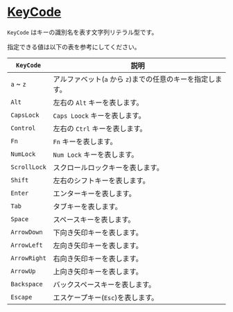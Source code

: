 # [KeyCode](https://github.com/qratch/qratch/blob/master/src/Keyboard/KeyCode.ts)

`KeyCode` はキーの識別名を表す文字列リテラル型です。

指定できる値は以下の表を参考にしてください。

| `KeyCode` | 説明 |
|-----------|-----|
| `a` ~ `z` | アルファベット(`a` から `z`)までの任意のキーを指定します。 |
| `Alt` | 左右の `Alt` キーを表します。 |
| `CapsLock` | `Caps Loock` キーを表します。 |
| `Control` | 左右の `Ctrl` キーを表します。 |
| `Fn` | `Fn` キーを表します。 |
| `NumLock` | `Num Lock` キーを表します。 |
| `ScrollLock` | スクロールロックキーを表します。 |
| `Shift` | 左右のシフトキーを表します。 |
| `Enter` | エンターキーを表します。 |
| `Tab` | タブキーを表します。 |
| `Space` | スペースキーを表します。 |
| `ArrowDown` | 下向き矢印キーを表します。 |
| `ArrowLeft` | 左向き矢印キーを表します。 |
| `ArrowRight` | 右向き矢印キーを表します。 |
| `ArrowUp` | 上向き矢印キーを表します。 |
| `Backspace` | バックスペースキーを表します。 |
| `Escape` | エスケープキー(`Esc`)を表します。 |
